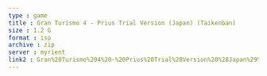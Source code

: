 ```yaml
---
type : game
title : Gran Turismo 4 - Prius Trial Version (Japan) (Taikenban)
size : 1.2 G
format : iso
archive : zip
server : myrient
link2 : Gran%20Turismo%204%20-%20Prius%20Trial%20Version%20%28Japan%29%20%28Taikenban%29
---
```

